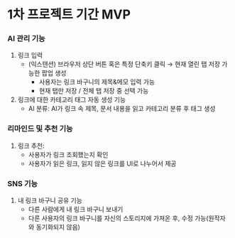 # 1차 프로젝트 기간 MVP

### AI 관리 기능

1. 링크 입력
    - (익스텐션) 브라우저 상단 버튼 혹은 특정 단축키 클릭 → 현재 열린 탭 저장 가능한 팝업 생성
        - 사용자는 링크 바구니의 제목&메모 입력 가능
        - 현재 탭만 저장 / 전체 탭 저장 중 선택 가능
2. 링크에 대한 카테고리 태그 자동 생성 기능
    - AI 분류: AI가 링크 속 제목, 문서 내용을 읽고 카테고리 분류 후 태그 생성

### 리마인드 및 추천 기능

1. 링크 추천:  
    - 사용자가 링크 조회했는지 확인
    - 사용자가 읽은 링크, 읽지 않은 링크를 UI로 나누어서 제공

### SNS 기능

1. 내 링크 바구니 공유 기능
    - 다른 사람에게 내 링크 바구니 보내기
    - 다른 사용자의 링크 바구니를 자신의 스토리지에 가져온 후, 수정 가능(원작자와 동기화되지 않음)
